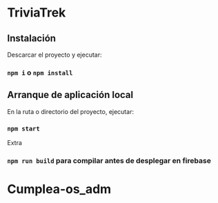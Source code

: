 # TriviaTrek

## Instalación

Descarcar el proyecto y ejecutar:

### `npm i` o `npm install`

## Arranque de aplicación local

En la ruta o directorio del proyecto, ejecutar:

### `npm start`


Extra
### `npm run build` para compilar antes de desplegar en firebase
# Cumplea-os_adm
